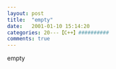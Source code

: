 ```yaml
---
layout: post
title:  "empty"
date:   2001-01-10 15:14:20
categories: 20---【C++】##########
comments: true
---
```

empty
